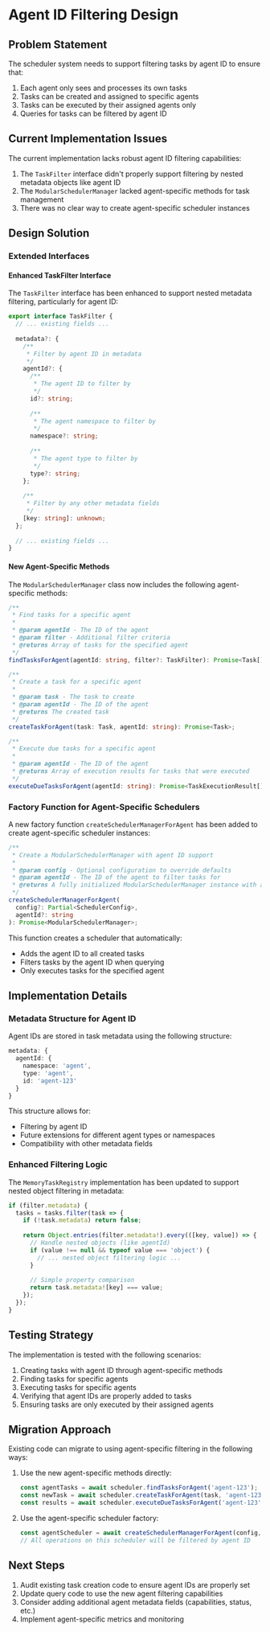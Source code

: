 # Agent ID Filtering Design

## Problem Statement

The scheduler system needs to support filtering tasks by agent ID to ensure that:

1. Each agent only sees and processes its own tasks
2. Tasks can be created and assigned to specific agents
3. Tasks can be executed by their assigned agents only
4. Queries for tasks can be filtered by agent ID

## Current Implementation Issues

The current implementation lacks robust agent ID filtering capabilities:

1. The `TaskFilter` interface didn't properly support filtering by nested metadata objects like agent ID
2. The `ModularSchedulerManager` lacked agent-specific methods for task management
3. There was no clear way to create agent-specific scheduler instances

## Design Solution

### Extended Interfaces

#### Enhanced TaskFilter Interface

The `TaskFilter` interface has been enhanced to support nested metadata filtering, particularly for agent ID:

```typescript
export interface TaskFilter {
  // ... existing fields ...
  
  metadata?: {
    /**
     * Filter by agent ID in metadata
     */
    agentId?: {
      /**
       * The agent ID to filter by
       */
      id?: string;
      
      /**
       * The agent namespace to filter by
       */
      namespace?: string;
      
      /**
       * The agent type to filter by
       */
      type?: string;
    };
    
    /**
     * Filter by any other metadata fields
     */
    [key: string]: unknown;
  };
  
  // ... existing fields ...
}
```

#### New Agent-Specific Methods

The `ModularSchedulerManager` class now includes the following agent-specific methods:

```typescript
/**
 * Find tasks for a specific agent
 * 
 * @param agentId - The ID of the agent
 * @param filter - Additional filter criteria
 * @returns Array of tasks for the specified agent
 */
findTasksForAgent(agentId: string, filter?: TaskFilter): Promise<Task[]>;

/**
 * Create a task for a specific agent
 * 
 * @param task - The task to create
 * @param agentId - The ID of the agent
 * @returns The created task
 */
createTaskForAgent(task: Task, agentId: string): Promise<Task>;

/**
 * Execute due tasks for a specific agent
 * 
 * @param agentId - The ID of the agent
 * @returns Array of execution results for tasks that were executed
 */
executeDueTasksForAgent(agentId: string): Promise<TaskExecutionResult[]>;
```

### Factory Function for Agent-Specific Schedulers

A new factory function `createSchedulerManagerForAgent` has been added to create agent-specific scheduler instances:

```typescript
/**
 * Create a ModularSchedulerManager with agent ID support
 * 
 * @param config - Optional configuration to override defaults
 * @param agentId - The ID of the agent to filter tasks for
 * @returns A fully initialized ModularSchedulerManager instance with agent filtering
 */
createSchedulerManagerForAgent(
  config?: Partial<SchedulerConfig>,
  agentId?: string
): Promise<ModularSchedulerManager>;
```

This function creates a scheduler that automatically:
- Adds the agent ID to all created tasks
- Filters tasks by the agent ID when querying
- Only executes tasks for the specified agent

## Implementation Details

### Metadata Structure for Agent ID

Agent IDs are stored in task metadata using the following structure:

```typescript
metadata: {
  agentId: {
    namespace: 'agent',
    type: 'agent',
    id: 'agent-123'
  }
}
```

This structure allows for:
- Filtering by agent ID
- Future extensions for different agent types or namespaces
- Compatibility with other metadata fields

### Enhanced Filtering Logic

The `MemoryTaskRegistry` implementation has been updated to support nested object filtering in metadata:

```typescript
if (filter.metadata) {
  tasks = tasks.filter(task => {
    if (!task.metadata) return false;
    
    return Object.entries(filter.metadata!).every(([key, value]) => {
      // Handle nested objects (like agentId)
      if (value !== null && typeof value === 'object') {
        // ... nested object filtering logic ...
      }
      
      // Simple property comparison
      return task.metadata![key] === value;
    });
  });
}
```

## Testing Strategy

The implementation is tested with the following scenarios:

1. Creating tasks with agent ID through agent-specific methods
2. Finding tasks for specific agents
3. Executing tasks for specific agents
4. Verifying that agent IDs are properly added to tasks
5. Ensuring tasks are only executed by their assigned agents

## Migration Approach

Existing code can migrate to using agent-specific filtering in the following ways:

1. Use the new agent-specific methods directly:
   ```typescript
   const agentTasks = await scheduler.findTasksForAgent('agent-123');
   const newTask = await scheduler.createTaskForAgent(task, 'agent-123');
   const results = await scheduler.executeDueTasksForAgent('agent-123');
   ```

2. Use the agent-specific scheduler factory:
   ```typescript
   const agentScheduler = await createSchedulerManagerForAgent(config, 'agent-123');
   // All operations on this scheduler will be filtered by agent ID
   ```

## Next Steps

1. Audit existing task creation code to ensure agent IDs are properly set
2. Update query code to use the new agent filtering capabilities
3. Consider adding additional agent metadata fields (capabilities, status, etc.)
4. Implement agent-specific metrics and monitoring 